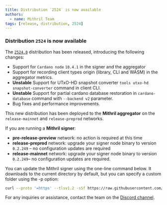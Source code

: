 ```yaml
---
title: Distribution `2524` is now available
authors:
  - name: Mithril Team
tags: [release, distribution, 2524]
---
```


### Distribution `2524` is now available

The [`2524.0`](https://github.com/input-output-hk/mithril/releases/tag/2524.0) distribution has been released, introducing the following changes:

- Support for `Cardano node` `10.4.1` in the signer and the aggregator
- Support for recording client types origin (library, CLI and WASM) in the aggregator metrics.
- **Unstable** Support for UTxO-HD snapshot converter `tools utxo-hd snapshot-converter` command in client CLI.
- **Unstable** Support for partial cardano database restoration in `cardano-database` command with `--backend v2` parameter.
- Bug fixes and performance improvements.

This new distribution has been deployed to the **Mithril aggregator** on the `release-mainnet` and `release-preprod` networks.

If you are running a **Mithril signer**:

- **pre-release-preview** network: no action is required at this time
- **release-preprod** network: upgrade your signer node binary to version `0.2.249` – no configuration updates are required
- **release-mainnet** network: upgrade your signer node binary to version `0.2.249`– no configuration updates are required.

You can update the Mithril signer using the one-line command below. It downloads to the current directory by default, but you can specify a custom folder using the -p option:

```bash
curl --proto '=https' --tlsv1.2 -sSf https://raw.githubusercontent.com/input-output-hk/mithril/refs/heads/main/mithril-install.sh | sh -s -- -c mithril-signer -d 2524.0 -p $(pwd)
```

For any inquiries or assistance, contact the team on the [Discord channel](https://discord.gg/5kaErDKDRq).
